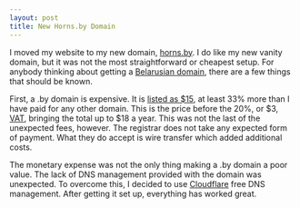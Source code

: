 ```yaml
---
layout: post
title: New Horns.by Domain 
---
```


I moved my website to my new domain, [horns.by][1].  I do like my new vanity
domain, but it was not the most straightforward or cheapest setup.  For anybody
thinking about getting a [Belarusian domain][2], there are a few things that
should be known.

First, a .by domain is expensive.  It is [listed as $15][3], at least 33% more
than I have paid for any other domain.  This is the price before the 20%, or $3,
[VAT][4], bringing the total up to $18 a year.  This was not the last of the
unexpected fees, however.  The registrar does not take any expected form of
payment.  What they do accept is wire transfer which added additional costs.

The monetary expense was not the only thing making a .by domain a poor value.
The lack of DNS management provided with the domain was unexpected.  To overcome
this, I decided to use [Cloudflare][5] free DNS management.  After getting it
set up, everything has worked great.

  [1]: http://www.horns.by
  [2]: http://domain.by
  [3]: http://domain.by/DataResources/Price.aspx
  [4]: http://en.wikipedia.org/wiki/Value_added_tax
  [5]: http://cloudflare.com
